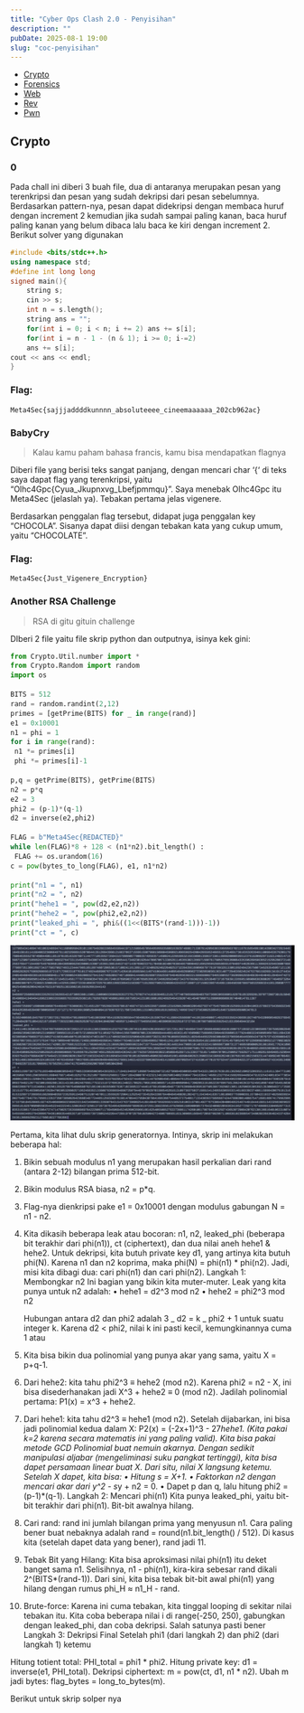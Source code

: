 ```yaml
---
title: "Cyber Ops Clash 2.0 - Penyisihan"
description: ""
pubDate: 2025-08-1 19:00
slug: "coc-penyisihan"
---
```


- [Crypto](#crypto)
- [Forensics](#forensics)
- [Web](#web)
- [Rev](#rev)
- [Pwn](#pwn)

## Crypto

### 0

Pada chall ini diberi 3 buah file, dua di antaranya merupakan pesan yang terenkripsi dan pesan yang sudah dekripsi dari pesan sebelumnya. Berdasarkan pattern-nya, pesan dapat didekripsi dengan membaca huruf dengan increment 2 kemudian jika sudah sampai paling kanan, baca huruf paling kanan yang belum dibaca lalu baca ke kiri dengan increment 2. Berikut solver yang digunakan

```c++
#include <bits/stdc++.h>
using namespace std;
#define int long long
signed main(){
    string s;
    cin >> s;
    int n = s.length();
    string ans = "";
    for(int i = 0; i < n; i += 2) ans += s[i];
    for(int i = n - 1 - (n & 1); i >= 0; i-=2)
    ans += s[i];
cout << ans << endl;
}
```

### Flag:

```
Meta4Sec{sajjjaddddkunnnn_absoluteeee_cineemaaaaaa_202cb962ac}
```

### BabyCry

> Kalau kamu paham bahasa francis, kamu bisa mendapatkan flagnya

Diberi file yang berisi teks sangat panjang, dengan mencari char ‘{‘ di teks saya dapat flag yang terenkripsi, yaitu “Olhc4Gpc{Cyua_Jkupnxvg_Lbefjpmmqu}”. Saya menebak Olhc4Gpc itu Meta4Sec (jelaslah ya). Tebakan pertama jelas vigenere.

Berdasarkan penggalan flag tersebut, didapat juga penggalan key “CHOCOLA”. Sisanya dapat diisi dengan tebakan kata yang cukup umum, yaitu “CHOCOLATE”.

### Flag:

```
Meta4Sec{Just_Vigenere_Encryption}
```

### Another RSA Challenge

> RSA di gitu gituin challenge

DIberi 2 file yaitu file skrip python dan outputnya, isinya kek gini:

```python
from Crypto.Util.number import *
from Crypto.Random import random
import os

BITS = 512
rand = random.randint(2,12)
primes = [getPrime(BITS) for _ in range(rand)]
e1 = 0x10001
n1 = phi = 1
for i in range(rand):
 n1 *= primes[i]
 phi *= primes[i]-1

p,q = getPrime(BITS), getPrime(BITS)
n2 = p*q
e2 = 3
phi2 = (p-1)*(q-1)
d2 = inverse(e2,phi2)

FLAG = b"Meta4Sec{REDACTED}"
while len(FLAG)*8 + 128 < (n1*n2).bit_length() :
 FLAG += os.urandom(16)
c = pow(bytes_to_long(FLAG), e1, n1*n2)

print("n1 = ", n1)
print("n2 = ", n2)
print("hehe1 = ", pow(d2,e2,n2))
print("hehe2 = ", pow(phi2,e2,n2))
print("leaked_phi = ", phi&((1<<(BITS*(rand-1)))-1))
print("ct = ", c)
```

![output](image-3.png)

Pertama, kita lihat dulu skrip generatornya. Intinya, skrip ini melakukan beberapa
hal:

1. Bikin sebuah modulus n1 yang merupakan hasil perkalian dari rand (antara
   2-12) bilangan prima 512-bit.
2. Bikin modulus RSA biasa, n2 = p\*q.
3. Flag-nya dienkripsi pake e1 = 0x10001 dengan modulus gabungan N = n1 - n2.

4. Kita dikasih beberapa leak atau bocoran: n1, n2, leaked_phi (beberapa bit
   terakhir dari phi(n1)), ct (ciphertext), dan dua nilai aneh hehe1 & hehe2.
   Untuk dekripsi, kita butuh private key d1, yang artinya kita butuh phi(N). Karena
   n1 dan n2 koprima, maka phi(N) = phi(n1) \* phi(n2). Jadi, misi kita dibagi
   dua: cari phi(n1) dan cari phi(n2).
   Langkah 1: Membongkar n2
   Ini bagian yang bikin kita muter-muter. Leak yang kita punya untuk n2 adalah:
   • hehe1 = d2^3 mod n2
   • hehe2 = phi2^3 mod n2

   Hubungan antara d2 dan phi2 adalah 3 _ d2 = k _ phi2 + 1 untuk suatu
   integer k. Karena d2 < phi2, nilai k ini pasti kecil, kemungkinannya cuma 1 atau

5. Kita bisa bikin dua polinomial yang punya akar yang sama, yaitu X = p+q-1.
6. Dari hehe2: kita tahu phi2^3 ≡ hehe2 (mod n2). Karena phi2 = n2 -
   X, ini bisa disederhanakan jadi X^3 + hehe2 ≡ 0 (mod n2). Jadilah
   polinomial pertama: P1(x) = x^3 + hehe2.
7. Dari hehe1: kita tahu d2^3 ≡ hehe1 (mod n2). Setelah dijabarkan, ini
   bisa jadi polinomial kedua dalam X: P2(x) = (-2x+1)^3 - 27*hehe1.
   (Kita pakai k=2 karena secara matematis ini yang paling valid).
   Kita bisa pakai metode GCD Polinomial buat nemuin akarnya. Dengan sedikit
   manipulasi aljabar (mengeliminasi suku pangkat tertinggi), kita bisa dapet
   persamaan linear buat X. Dari situ, nilai X langsung ketemu.
   Setelah X dapet, kita bisa:
   • Hitung s = X+1.
   • Faktorkan n2 dengan mencari akar dari y^2 - s*y + n2 = 0.
   • Dapet p dan q, lalu hitung phi2 = (p-1)\*(q-1).
   Langkah 2: Mencari phi(n1)
   Kita punya leaked_phi, yaitu bit-bit terakhir dari phi(n1). Bit-bit awalnya hilang.
8. Cari rand: rand ini jumlah bilangan prima yang menyusun n1. Cara paling
   bener buat nebaknya adalah rand = round(n1.bit_length() / 512).
   Di kasus kita (setelah dapet data yang bener), rand jadi 11.
9. Tebak Bit yang Hilang: Kita bisa aproksimasi nilai phi(n1) itu deket banget
   sama n1. Selisihnya, n1 - phi(n1), kira-kira sebesar rand dikali
   2^(BITS\*(rand-1)). Dari sini, kita bisa tebak bit-bit awal phi(n1) yang
   hilang dengan rumus phi_H ≈ n1_H - rand.
10. Brute-force: Karena ini cuma tebakan, kita tinggal looping di sekitar nilai
    tebakan itu. Kita coba beberapa nilai i di range(-250, 250), gabungkan
    dengan leaked_phi, dan coba dekripsi. Salah satunya pasti bener
    Langkah 3: Dekripsi Final
    Setelah phi1 (dari langkah 2) dan phi2 (dari langkah 1) ketemu

Hitung totient total: PHI_total = phi1 \* phi2.
Hitung private key: d1 = inverse(e1, PHI_total).
Dekripsi ciphertext: m = pow(ct, d1, n1 \* n2).
Ubah m jadi bytes: flag_bytes = long_to_bytes(m).

Berikut untuk skrip solper nya
